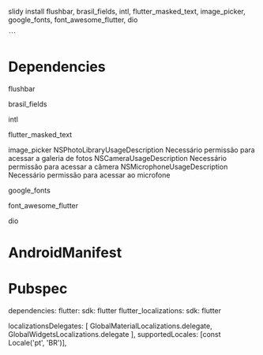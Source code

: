 slidy install flushbar, brasil_fields, intl, flutter_masked_text, image_picker, google_fonts, font_awesome_flutter, dio

ˋˋˋ

# Dependencies
flushbar

brasil_fields

intl

flutter_masked_text

image_picker
<key>NSPhotoLibraryUsageDescription</key>
<string>Necessário permissão para acessar a galeria de fotos</string>
<key>NSCameraUsageDescription</key>
<string>Necessário permissão para acessar a câmera</string>
<key>NSMicrophoneUsageDescription</key>
<string>Necessário permissão para acessar ao microfone</string>

google_fonts

font_awesome_flutter

dio

# AndroidManifest
<uses-permission android:name="android.permission.INTERNET"/>

# Pubspec
dependencies:
  flutter:
    sdk: flutter
  flutter_localizations:
    sdk: flutter

localizationsDelegates: [
    GlobalMaterialLocalizations.delegate,
    GlobalWidgetsLocalizations.delegate
],
supportedLocales: [const Locale('pt', 'BR')],


